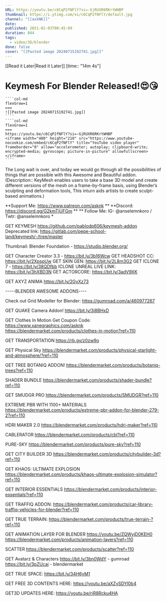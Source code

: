 ```yaml
---
URL: https://youtu.be/c6CqP2fNFlY?si=-GjRUXR6RKrtWHBP
thumbnail: https://i.ytimg.com/vi/c6CqP2fNFlY/default.jpg
channel: "[[askNK]]"
date: 
published: 2021-02-03T00:45:09
duration: 844
tags:
  - video/3D/blender
done: false
cover: "[[Pasted image 20240715192741.jpg]]"
---
```

[[Read it Later|Read it Later]] [time:: "14m 4s"]
# Keymesh For Blender Released!😍😘
`````col
````col-md
flexGrow=1
===
![[Pasted image 20240715192741.jpg]]
````
````col-md
flexGrow=1
===
https://youtu.be/c6CqP2fNFlY?si=-GjRUXR6RKrtWHBP
<iframe width="400" height="210" src="https://www.youtube-nocookie.com/embed/c6CqP2fNFlY" title="YouTube video player" frameborder="0" allow="accelerometer; autoplay; clipboard-write; encrypted-media; gyroscope; picture-in-picture" allowfullscreen></iframe>
````
`````
The Long wait is over, and today we would go through all the possibilities of things that are possible with this Awesome and Beautiful addon.
(Description:: KeyMesh enables users to take a base 3D model and create different versions of the mesh on a frame-by-frame basis, using Blender’s sculpting and deformation tools, This inturn aids artists to create sculpt-based animations.)

**Support Me: https://www.patreon.com/asknk  **
**Discord: https://discord.gg/G2kmTjUFGm **
** Follow Me: IG- @anselemnkoro / Twtr: @anselemnkoro *

GET KEYMESH
https://github.com/pablodp606/keymesh-addon
Deprecated link: https://gitlab.com/pepe-school-land/keymesh/-/tree/master

Thumbnail: Blender Foundation - https://studio.blender.org/

GET Character Creator 3.3 - https://bit.ly/3b16Wcw
GET HEADSHOT CC: https://bit.ly/2XpspUw
GET SKIN GEN: https://bit.ly/2L8m3G2
GET ICLONE 7 - https://bit.ly/38QDfbb
ICLONE UNREAL LIVE LINK: https://bit.ly/3hXBD3N
GET ACTORCORE: https://bit.ly/3adV9XK

GET AXYZ ANIMA
https://bit.ly/2GyXz73

-----BLENDER AWESOME ADDONS----

Check out Grid Modeller for Blender:
https://gumroad.com/a/460977267

GET QUAKE Camera Addon!
https://bit.ly/3i8BHxD

GET Clothes In Motion
Get Coupon Code: https://www.xanegraphics.com/asknk
https://blendermarket.com/products/clothes-in-motion?ref=110

GET TRANSPORTATION
https://rb.gy/z0zw9o

GET Physical Sky
https://blendermarket.com/products/physical-starlight-and-atmosphere/?ref=110

GET TREE BOTANIQ ADDON!
https://blendermarket.com/products/botaniq-trees?ref=110

SHADER BUNDLE
https://blendermarket.com/products/shader-bundle?ref=110

GET SMUDGR PRO
https://blendermarket.com/products/SMUDGR?ref=110

EXTREME PBR WITH 1100+ MATERIALS
https://blendermarket.com/products/extreme-pbr-addon-for-blender-279-2?ref=110

HDRI MAKER 2.0
https://blendermarket.com/products/hdri-maker?ref=110

CABLERATOR
https://blendermarket.com/products/cbl?ref=110

PURE-SKY
https://blendermarket.com/products/pure-sky?ref=110

GET CITY BUILDER 3D
https://blendermarket.com/products/citybuilder-3d?ref=110

GET KHAOS: ULTIMATE EXPLOSION
https://blendermarket.com/products/khaos-ultimate-explosion-simulator?ref=110

GET INTERIOR ESSENTIALS
https://blendermarket.com/products/interior-essentials?ref=110

GET TRAFFIQ ADDON:
https://blendermarket.com/products/car-library-traffiq-vehicles-for-blender?ref=110

GET TRUE TERRAIN:
https://blendermarket.com/products/true-terrain-?ref=110

GET ANIMATION LAYER FOR BLENDER
https://youtu.be/ZQWyjD0KEH0
https://blendermarket.com/products/animation-layers?ref=110

SCATTER
https://blendermarket.com/products/scatter?ref=110

GET Avatarz & Characters
https://bit.ly/3bn0WdY - gumroad
https://bit.ly/3pZUcaj  - blendermarket

GET TRUE SPACE:
https://bit.ly/34H6yM1

GET FREE 3D CONTENTS HERE:
https://youtu.be/aXZySDYl0b4

GET3D UPDATES HERE:
https://youtu.be/riR8Rcku4HA

